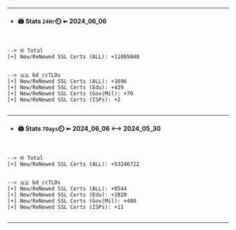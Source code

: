 

---
- #### 🖨️ **Stats** `24Hr`⏲️ ➼ 2024_06_06
```console


--> 🌐 Total
[+] New/ReNewed SSL Certs (ALL): +11005040


--> 🇧🇩 bd_ccTLDs
[+] New/ReNewed SSL Certs (ALL): +1696
[+] New/ReNewed SSL Certs (Edu): +439
[+] New/ReNewed SSL Certs (Gov|Mil): +70
[+] New/ReNewed SSL Certs (ISPs): +2


```

---
- #### 🖨️ **Stats** `7Days`⏲️ ➼ 2024_06_06 <--> 2024_05_30
```console


--> 🌐 Total
[+] New/ReNewed SSL Certs (ALL): +53246722


--> 🇧🇩 bd_ccTLDs
[+] New/ReNewed SSL Certs (ALL): +8544
[+] New/ReNewed SSL Certs (Edu): +2820
[+] New/ReNewed SSL Certs (Gov|Mil): +480
[+] New/ReNewed SSL Certs (ISPs): +11


```

---

